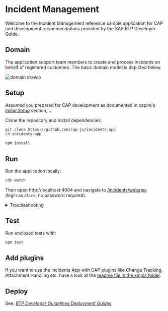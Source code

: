# Incident Management

Welcome to the Incident Management reference sample application for CAP and development recommendations provided by the SAP BTP Developer Guide.

## Domain

The application support team members to create and process incidents on behalf of registered customers. The basic domain model is depicted below.

![domain drawio](xmpls/schema.drawio.svg)



## Setup

Assumed you prepared for CAP development as documented in capire's *[Initial Setup](https://cap.cloud.sap/docs/get-started/#setup)* section, ...

Clone the repository and install dependencies:

```sh
git clone https://github.com/cap-js/incidents-app
cd incidents-app
```

```sh
npm install
```



## Run

Run the application locally:

```sh
cds watch
```
Then open http://localhost:4004 and navigate to [/incidents/webapp](http://localhost:4004/incidents/webapp/index.html). <br>
(login as `alice`, no password required).

<details>
    <summary> Troubleshooting </summary>
  If you get a 403 Forbidden Error and the logon popup doesn't show, try to open a browser in an incognito mode or clear the browser cache.
</details>



## Test

Run enclosed tests with:

```sh
npm test
```

## Add plugins

If you want to use the Incidents App with CAP plugins like Change Tracking, Attachment Handling etc. have a look at the [readme file in the xmpls folder](./xmpls/readme.md).

## Deploy

See: *[BTP Developer Guidelines Deployment Guides](https://help.sap.com/docs/btp/btp-developers-guide/deploy-cap)*

